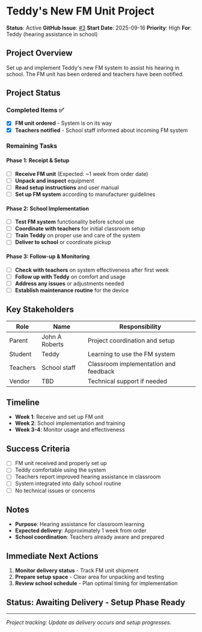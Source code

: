 # Teddy's New FM Unit Project

**Status**: Active
**GitHub Issue**: [#3](https://github.com/john-osprey/planner/issues/3)
**Start Date**: 2025-09-16
**Priority**: High
**For**: Teddy (hearing assistance in school)

## Project Overview

Set up and implement Teddy's new FM system to assist his hearing in school. The FM unit has been ordered and teachers have been notified.

## Project Status

### Completed Items ✅
- [x] **FM unit ordered** - System is on its way
- [x] **Teachers notified** - School staff informed about incoming FM system

### Remaining Tasks

#### Phase 1: Receipt & Setup
- [ ] **Receive FM unit** (Expected: ~1 week from order date)
- [ ] **Unpack and inspect** equipment
- [ ] **Read setup instructions** and user manual
- [ ] **Set up FM system** according to manufacturer guidelines

#### Phase 2: School Implementation
- [ ] **Test FM system** functionality before school use
- [ ] **Coordinate with teachers** for initial classroom setup
- [ ] **Train Teddy** on proper use and care of the system
- [ ] **Deliver to school** or coordinate pickup

#### Phase 3: Follow-up & Monitoring
- [ ] **Check with teachers** on system effectiveness after first week
- [ ] **Follow up with Teddy** on comfort and usage
- [ ] **Address any issues** or adjustments needed
- [ ] **Establish maintenance routine** for the device

## Key Stakeholders

| Role | Name | Responsibility |
|------|------|----------------|
| Parent | John A Roberts | Project coordination and setup |
| Student | Teddy | Learning to use the FM system |
| Teachers | School staff | Classroom implementation and feedback |
| Vendor | TBD | Technical support if needed |

## Timeline

- **Week 1**: Receive and set up FM unit
- **Week 2**: School implementation and training
- **Week 3-4**: Monitor usage and effectiveness

## Success Criteria

- [ ] FM unit received and properly set up
- [ ] Teddy comfortable using the system
- [ ] Teachers report improved hearing assistance in classroom
- [ ] System integrated into daily school routine
- [ ] No technical issues or concerns

## Notes

- **Purpose**: Hearing assistance for classroom learning
- **Expected delivery**: Approximately 1 week from order
- **School coordination**: Teachers already aware and prepared

## Immediate Next Actions

1. **Monitor delivery status** - Track FM unit shipment
2. **Prepare setup space** - Clear area for unpacking and testing
3. **Review school schedule** - Plan optimal timing for implementation

## Status: Awaiting Delivery - Setup Phase Ready

---
*Project tracking: Update as delivery occurs and setup progresses.*